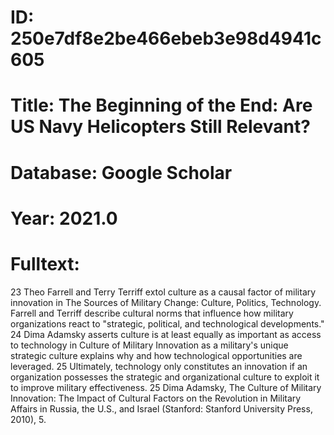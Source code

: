 # ID: 250e7df8e2be466ebeb3e98d4941c605
# Title: The Beginning of the End: Are US Navy Helicopters Still Relevant?
# Database: Google Scholar
# Year: 2021.0
# Fulltext:
23 Theo Farrell and Terry Terriff extol culture as a causal factor of military innovation in The Sources of Military Change: Culture, Politics, Technology.
Farrell and Terriff describe cultural norms that influence how military organizations react to "strategic, political, and technological developments."
24 Dima Adamsky asserts culture is at least equally as important as access to technology in Culture of Military Innovation as a military's unique strategic culture explains why and how technological opportunities are leveraged.
25 Ultimately, technology only constitutes an innovation if an organization possesses the strategic and organizational culture to exploit it to improve military effectiveness.
25 Dima Adamsky, The Culture of Military Innovation: The Impact of Cultural Factors on the Revolution in Military Affairs in Russia, the U.S., and Israel (Stanford: Stanford University Press, 2010), 5.